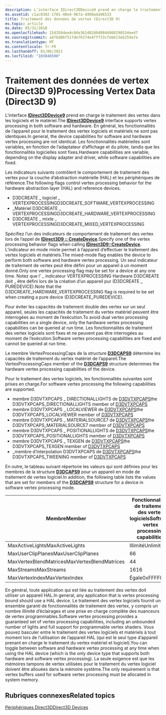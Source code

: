 ```yaml
---
description: L’interface IDirect3DDevice9 prend en charge le traitement des vertex dans les logiciels et le matériel.
ms.assetid: c1ac0382-1701-40e4-967a-d400ada96533
title: Traitement des données de vertex (Direct3D 9)
ms.topic: article
ms.date: 05/31/2018
ms.openlocfilehash: 15d350dee4c8de361d02d0d0844968298534ee47
ms.sourcegitcommit: a47bd86f517de76374e4fff33cfeb613eb259a7e
ms.translationtype: MT
ms.contentlocale: fr-FR
ms.lasthandoff: 01/06/2021
ms.locfileid: "103846590"
---
```

# <a name="processing-vertex-data-direct3d-9"></a><span data-ttu-id="9cbb8-103">Traitement des données de vertex (Direct3D 9)</span><span class="sxs-lookup"><span data-stu-id="9cbb8-103">Processing Vertex Data (Direct3D 9)</span></span>

<span data-ttu-id="9cbb8-104">L’interface [**IDirect3DDevice9**](/windows/win32/api/d3d9helper/nn-d3d9helper-idirect3ddevice9) prend en charge le traitement des vertex dans les logiciels et le matériel.</span><span class="sxs-lookup"><span data-stu-id="9cbb8-104">The [**IDirect3DDevice9**](/windows/win32/api/d3d9helper/nn-d3d9helper-idirect3ddevice9) interface supports vertex processing in both software and hardware.</span></span> <span data-ttu-id="9cbb8-105">En général, les fonctionnalités de l’appareil pour le traitement des vertex logiciels et matériels ne sont pas identiques.</span><span class="sxs-lookup"><span data-stu-id="9cbb8-105">In general, the device capabilities for software and hardware vertex processing are not identical.</span></span> <span data-ttu-id="9cbb8-106">Les fonctionnalités matérielles sont variables, en fonction de l’adaptateur d’affichage et du pilote, tandis que les fonctionnalités logicielles sont fixes.</span><span class="sxs-lookup"><span data-stu-id="9cbb8-106">Hardware capabilities are variable, depending on the display adapter and driver, while software capabilities are fixed.</span></span>

<span data-ttu-id="9cbb8-107">Les indicateurs suivants contrôlent le comportement de traitement des vertex pour la couche d’abstraction matérielle (HAL) et les périphériques de référence.</span><span class="sxs-lookup"><span data-stu-id="9cbb8-107">The following flags control vertex processing behavior for the hardware abstraction layer (HAL) and reference devices.</span></span>

-   <span data-ttu-id="9cbb8-108">D3DCREATE \_ logiciel \_ VERTEXPROCESSING</span><span class="sxs-lookup"><span data-stu-id="9cbb8-108">D3DCREATE\_SOFTWARE\_VERTEXPROCESSING</span></span>
-   <span data-ttu-id="9cbb8-109">\_Matériel D3DCREATE \_ VERTEXPROCESSING</span><span class="sxs-lookup"><span data-stu-id="9cbb8-109">D3DCREATE\_HARDWARE\_VERTEXPROCESSING</span></span>
-   <span data-ttu-id="9cbb8-110">D3DCREATE \_ mixte \_ VERTEXPROCESSING</span><span class="sxs-lookup"><span data-stu-id="9cbb8-110">D3DCREATE\_MIXED\_VERTEXPROCESSING</span></span>

<span data-ttu-id="9cbb8-111">Spécifiez l’un des indicateurs de comportement de traitement des vertex lors de l’appel de [**IDirect3D9 :: CreateDevice**](/windows/win32/api/d3d9/nf-d3d9-idirect3d9-createdevice).</span><span class="sxs-lookup"><span data-stu-id="9cbb8-111">Specify one of the vertex processing behavior flags when calling [**IDirect3D9::CreateDevice**](/windows/win32/api/d3d9/nf-d3d9-idirect3d9-createdevice).</span></span> <span data-ttu-id="9cbb8-112">L’indicateur en mode mixte permet à l’appareil d’effectuer le traitement des vertex logiciels et matériels.</span><span class="sxs-lookup"><span data-stu-id="9cbb8-112">The mixed-mode flag enables the device to perform both software and hardware vertex processing.</span></span> <span data-ttu-id="9cbb8-113">Un seul indicateur de traitement de vertex peut être défini pour un appareil à un moment donné.</span><span class="sxs-lookup"><span data-stu-id="9cbb8-113">Only one vertex processing flag may be set for a device at any one time.</span></span> <span data-ttu-id="9cbb8-114">Notez que l' \_ indicateur VERTEXPROCESSING Hardware D3DCREATE doit \_ être défini lors de la création d’un appareil pur (D3DCREATE \_ PUREDEVICE).</span><span class="sxs-lookup"><span data-stu-id="9cbb8-114">Note that the D3DCREATE\_HARDWARE\_VERTEXPROCESSING flag is required to be set when creating a pure device (D3DCREATE\_PUREDEVICE).</span></span>

<span data-ttu-id="9cbb8-115">Pour éviter les capacités de traitement double des vertex sur un seul appareil, seules les capacités de traitement du vertex matériel peuvent être interrogées au moment de l’exécution.</span><span class="sxs-lookup"><span data-stu-id="9cbb8-115">To avoid dual vertex processing capabilities on a single device, only the hardware vertex processing capabilities can be queried at run time.</span></span> <span data-ttu-id="9cbb8-116">Les fonctionnalités de traitement des vertex logiciels sont fixes et ne peuvent pas être interrogées au moment de l’exécution.</span><span class="sxs-lookup"><span data-stu-id="9cbb8-116">Software vertex processing capabilities are fixed and cannot be queried at run time.</span></span>

<span data-ttu-id="9cbb8-117">Le membre VertexProcessingCaps de la structure [**D3DCAPS9**](/windows/desktop/api/D3D9Caps/ns-d3d9caps-d3dcaps9) détermine les capacités de traitement du vertex matériel de l’appareil.</span><span class="sxs-lookup"><span data-stu-id="9cbb8-117">The VertexProcessingCaps member of the [**D3DCAPS9**](/windows/desktop/api/D3D9Caps/ns-d3d9caps-d3dcaps9) structure determines the hardware vertex processing capabilities of the device.</span></span>

<span data-ttu-id="9cbb8-118">Pour le traitement des vertex logiciels, les fonctionnalités suivantes sont prises en charge.</span><span class="sxs-lookup"><span data-stu-id="9cbb8-118">For software vertex processing the following capabilities are supported.</span></span>

-   <span data-ttu-id="9cbb8-119">membre D3DVTXPCAPS \_ DIRECTIONALLIGHTS de [D3DVTXPCAPS](d3dvtxpcaps.md)</span><span class="sxs-lookup"><span data-stu-id="9cbb8-119">the D3DVTXPCAPS\_DIRECTIONALLIGHTS member of [D3DVTXPCAPS](d3dvtxpcaps.md)</span></span>
-   <span data-ttu-id="9cbb8-120">membre D3DVTXPCAPS \_ LOCALVIEWER de [D3DVTXPCAPS](d3dvtxpcaps.md)</span><span class="sxs-lookup"><span data-stu-id="9cbb8-120">the D3DVTXPCAPS\_LOCALVIEWER member of [D3DVTXPCAPS](d3dvtxpcaps.md)</span></span>
-   <span data-ttu-id="9cbb8-121">membre D3DVTXPCAPS \_ MATERIALSOURCE7 de [D3DVTXPCAPS](d3dvtxpcaps.md)</span><span class="sxs-lookup"><span data-stu-id="9cbb8-121">the D3DVTXPCAPS\_MATERIALSOURCE7 member of [D3DVTXPCAPS](d3dvtxpcaps.md)</span></span>
-   <span data-ttu-id="9cbb8-122">membre D3DVTXPCAPS \_ POSITIONALLIGHTS de [D3DVTXPCAPS](d3dvtxpcaps.md)</span><span class="sxs-lookup"><span data-stu-id="9cbb8-122">the D3DVTXPCAPS\_POSITIONALLIGHTS member of [D3DVTXPCAPS](d3dvtxpcaps.md)</span></span>
-   <span data-ttu-id="9cbb8-123">membre D3DVTXPCAPS \_ TEXGEN de [D3DVTXPCAPS](d3dvtxpcaps.md)</span><span class="sxs-lookup"><span data-stu-id="9cbb8-123">the D3DVTXPCAPS\_TEXGEN member of [D3DVTXPCAPS](d3dvtxpcaps.md)</span></span>
-   <span data-ttu-id="9cbb8-124">\_membre d’interpolation D3DVTXPCAPS de [D3DVTXPCAPS](d3dvtxpcaps.md)</span><span class="sxs-lookup"><span data-stu-id="9cbb8-124">the D3DVTXPCAPS\_TWEENING member of [D3DVTXPCAPS](d3dvtxpcaps.md)</span></span>

<span data-ttu-id="9cbb8-125">En outre, le tableau suivant répertorie les valeurs qui sont définies pour les membres de la structure [**D3DCAPS9**](/windows/desktop/api/D3D9Caps/ns-d3d9caps-d3dcaps9) pour un appareil en mode de traitement de vertex logiciel.</span><span class="sxs-lookup"><span data-stu-id="9cbb8-125">In addition, the following table lists the values that are set for members of the [**D3DCAPS9**](/windows/desktop/api/D3D9Caps/ns-d3d9caps-d3dcaps9) structure for a device in software vertex processing mode.</span></span>



| <span data-ttu-id="9cbb8-126">Membre</span><span class="sxs-lookup"><span data-stu-id="9cbb8-126">Member</span></span>                 | <span data-ttu-id="9cbb8-127">Fonctionnalités de traitement des vertex logiciels</span><span class="sxs-lookup"><span data-stu-id="9cbb8-127">Software vertex processing capabilities</span></span> |
|------------------------|-----------------------------------------|
| <span data-ttu-id="9cbb8-128">MaxActiveLights</span><span class="sxs-lookup"><span data-stu-id="9cbb8-128">MaxActiveLights</span></span>        | <span data-ttu-id="9cbb8-129">Illimité</span><span class="sxs-lookup"><span data-stu-id="9cbb8-129">Unlimited</span></span>                               |
| <span data-ttu-id="9cbb8-130">MaxUserClipPlanes</span><span class="sxs-lookup"><span data-stu-id="9cbb8-130">MaxUserClipPlanes</span></span>      | <span data-ttu-id="9cbb8-131">6</span><span class="sxs-lookup"><span data-stu-id="9cbb8-131">6</span></span>                                       |
| <span data-ttu-id="9cbb8-132">MaxVertexBlendMatrices</span><span class="sxs-lookup"><span data-stu-id="9cbb8-132">MaxVertexBlendMatrices</span></span> | <span data-ttu-id="9cbb8-133">4</span><span class="sxs-lookup"><span data-stu-id="9cbb8-133">4</span></span>                                       |
| <span data-ttu-id="9cbb8-134">MaxStreams</span><span class="sxs-lookup"><span data-stu-id="9cbb8-134">MaxStreams</span></span>             | <span data-ttu-id="9cbb8-135">16</span><span class="sxs-lookup"><span data-stu-id="9cbb8-135">16</span></span>                                      |
| <span data-ttu-id="9cbb8-136">MaxVertexIndex</span><span class="sxs-lookup"><span data-stu-id="9cbb8-136">MaxVertexIndex</span></span>         | <span data-ttu-id="9cbb8-137">Égale</span><span class="sxs-lookup"><span data-stu-id="9cbb8-137">0xFFFFFFFF</span></span>                              |



 

<span data-ttu-id="9cbb8-138">En général, toute application qui est liée au traitement des vertex doit utiliser un appareil HAL.</span><span class="sxs-lookup"><span data-stu-id="9cbb8-138">In general, any application that is vertex processing bound should use a HAL device.</span></span> <span data-ttu-id="9cbb8-139">Le traitement des vertex logiciels fournit un ensemble garanti de fonctionnalités de traitement des vertex, y compris un nombre illimité d’éclairages et une prise en charge complète des nuanceurs de vertex programmables.</span><span class="sxs-lookup"><span data-stu-id="9cbb8-139">Software vertex processing provides a guaranteed set of vertex processing capabilities, including an unbounded number of lights and full support for programmable vertex shaders.</span></span> <span data-ttu-id="9cbb8-140">Vous pouvez basculer entre le traitement des vertex logiciels et matériels à tout moment lors de l’utilisation de l’appareil HAL (qui est le seul type d’appareil prenant en charge le traitement du vertex matériel et logiciel).</span><span class="sxs-lookup"><span data-stu-id="9cbb8-140">You can toggle between software and hardware vertex processing at any time when using the HAL device (which is the only device type that supports both hardware and software vertex processing).</span></span> <span data-ttu-id="9cbb8-141">La seule exigence est que les mémoires tampons de vertex utilisées pour le traitement du vertex logiciel doivent être allouées dans la mémoire système.</span><span class="sxs-lookup"><span data-stu-id="9cbb8-141">The only requirement is that vertex buffers used for software vertex processing must be allocated in system memory.</span></span>

## <a name="related-topics"></a><span data-ttu-id="9cbb8-142">Rubriques connexes</span><span class="sxs-lookup"><span data-stu-id="9cbb8-142">Related topics</span></span>

<dl> <dt>

[<span data-ttu-id="9cbb8-143">Périphériques Direct3D</span><span class="sxs-lookup"><span data-stu-id="9cbb8-143">Direct3D Devices</span></span>](direct3d-devices.md)
</dt> </dl>

 

 
